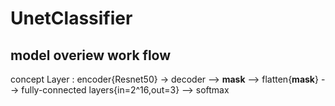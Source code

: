 # UnetClassifier
model overiew work flow
-------------------------------------------------------------------------------------------------------------------------------------                   
concept Layer : encoder{Resnet50} -> decoder --> **mask** --> flatten{**mask**} --> fully-connected layers{in=2^16,out=3} --> softmax
